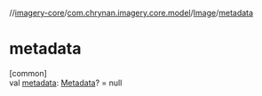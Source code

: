 //[imagery-core](../../../index.md)/[com.chrynan.imagery.core.model](../index.md)/[Image](index.md)/[metadata](metadata.md)

# metadata

[common]\
val [metadata](metadata.md): [Metadata](../-metadata/index.md)? = null
